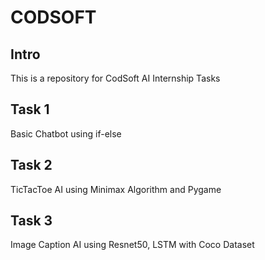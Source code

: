 # CODSOFT
## Intro
This is a repository for CodSoft AI Internship Tasks
## Task 1
Basic Chatbot using if-else
## Task 2
TicTacToe AI using Minimax Algorithm and Pygame
## Task 3
Image Caption AI using Resnet50, LSTM with Coco Dataset

